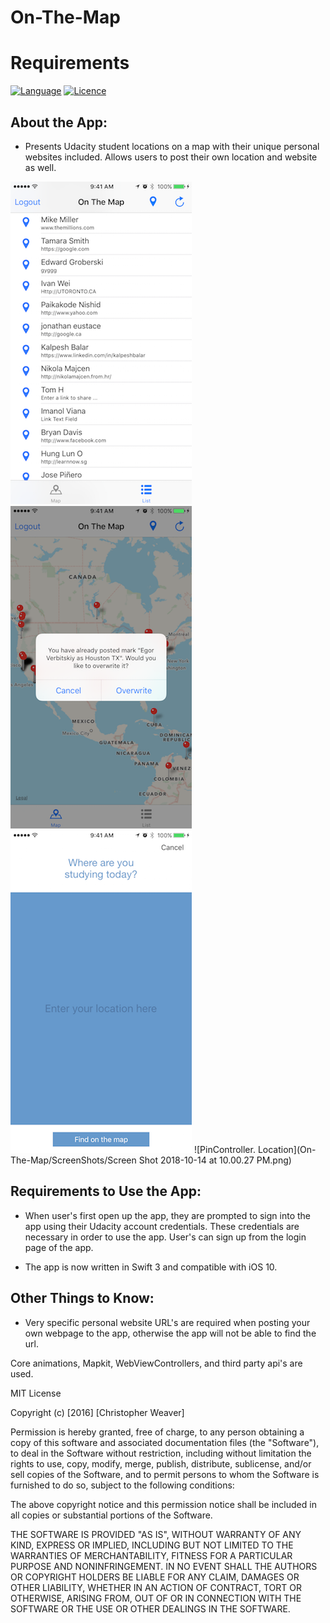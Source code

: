 # On-The-Map


# Requirements

[![Language](https://img.shields.io/badge/Swift-3.0-orange.svg?style=flat)](https://swift.org)
[![Licence](https://img.shields.io/dub/l/vibe-d.svg?maxAge=2592000)](https://opensource.org/licenses/MIT)

## About the App:

- Presents Udacity student locations on a map with their unique personal websites included. Allows users to post their own location and website as well. 


![LoginController](https://github.com/crweaver225/On-The-Map/blob/master/ScreenShots/list-controller.png)
![MapController](https://github.com/crweaver225/On-The-Map/blob/master/ScreenShots/main-controller-pin.png)
![MapController. Share](https://github.com/crweaver225/On-The-Map/blob/master/ScreenShots/pin-controller-location.png)
![PinController. Location](On-The-Map/ScreenShots/Screen Shot 2018-10-14 at 10.00.27 PM.png)

## Requirements to Use the App:

- When user's first open up the app, they are prompted to sign into the app using their Udacity account credentials. These credentials are necessary
in order to use the app. User's can sign up from the login page of the app. 

- The app is now written in Swift 3 and compatible with iOS 10. 

## Other Things to Know:

- Very specific personal website URL's are required when posting your own webpage to the app, otherwise the app will not be able to find the url. 

Core animations, Mapkit, WebViewControllers, and third party api's are used. 

MIT License

Copyright (c) [2016] [Christopher Weaver]

Permission is hereby granted, free of charge, to any person obtaining a copy of this software and associated documentation files (the "Software"), to deal in the Software without restriction, including without limitation the rights to use, copy, modify, merge, publish, distribute, sublicense, and/or sell copies of the Software, and to permit persons to whom the Software is furnished to do so, subject to the following conditions:

The above copyright notice and this permission notice shall be included in all copies or substantial portions of the Software.

THE SOFTWARE IS PROVIDED "AS IS", WITHOUT WARRANTY OF ANY KIND, EXPRESS OR IMPLIED, INCLUDING BUT NOT LIMITED TO THE WARRANTIES OF MERCHANTABILITY, FITNESS FOR A PARTICULAR PURPOSE AND NONINFRINGEMENT. IN NO EVENT SHALL THE AUTHORS OR COPYRIGHT HOLDERS BE LIABLE FOR ANY CLAIM, DAMAGES OR OTHER LIABILITY, WHETHER IN AN ACTION OF CONTRACT, TORT OR OTHERWISE, ARISING FROM, OUT OF OR IN CONNECTION WITH THE SOFTWARE OR THE USE OR OTHER DEALINGS IN THE SOFTWARE.
